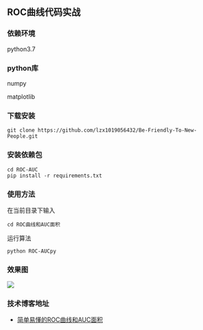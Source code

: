 ## ROC曲线代码实战


### 依赖环境

python3.7

### python库

numpy 

matplotlib

### 下载安装

```
git clone https://github.com/lzx1019056432/Be-Friendly-To-New-People.git
```

### 安装依赖包

```
cd ROC-AUC
pip install -r requirements.txt
```

### 使用方法

在当前目录下输入

```
cd ROC曲线和AUC面积
```

运行算法

```
python ROC-AUCpy
```

### 效果图

![](https://imgconvert.csdnimg.cn/aHR0cHM6Ly9naXRlZS5jb20vemhlbnhpbmc4Ny9pbWFnZXN0b3Jlcy9yYXcvbWFzdGVyL2ltZy8yMDIwMDYyMDIwMTMwMC5wbmc?x-oss-process=image/format,png)



### 技术博客地址

* [简单易懂的ROC曲线和AUC面积](https://blog.csdn.net/lzx159951/article/details/106877102)

